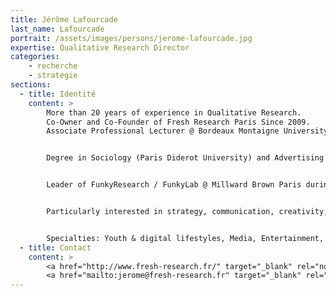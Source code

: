 ```yaml
---
title: Jérôme Lafourcade
last_name: Lafourcade
portrait: /assets/images/persons/jerome-lafourcade.jpg
expertise: Qualitative Research Director
categories:
    - recherche
    - strategie
sections:
  - title: Identité
    content: >
        More than 20 years of experience in Qualitative Research.
        Co-Owner and Co-Founder of Fresh Research Paris Since 2009.
        Associate Professional Lecturer @ Bordeaux Montaigne University - Advertising & Marketing Strategy


        Degree in Sociology (Paris Diderot University) and Advertising (Bordeaux Montaigne University)


        Leader of FunkyResearch / FunkyLab @ Millward Brown Paris during 10 years


        Particularly interested in strategy, communication, creativity, brand audit, new product development, exploratory research and new methodological approaches.


        Specialties: Youth & digital lifestyles, Media, Entertainment, Gaming, New Technologies, Alcohol, Beverages, FMCG, Sports, Fashion Retail...
  - title: Contact
    content: >
        <a href="http://www.fresh-research.fr/" target="_blank" rel="noreferrer">Site</a> –
        <a href="mailto:jerome@fresh-research.fr" target="_blank" rel="noreferrer">Mail</a>
---
```

